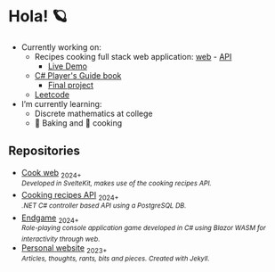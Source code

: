 # Hola! 🪐

- Currently working on:
  - Recipes cooking full stack web application: [web](https://github.com/luz-ojeda/cook-web) - [API](https://github.com/luz-ojeda/cook-api)
    - [Live Demo](https://cook-web-weathered-thunder-7639.fly.dev/)
  - [C# Player's Guide book](https://csharpplayersguide.com/)
    - [Final project](https://github.com/luz-ojeda/c-players-guide-endgame)
  - [Leetcode](https://leetcode.com/luzojeda/)
- I’m currently learning:
  - Discrete mathematics at college
  - 🍞 Baking and 🍳 cooking

## Repositories

- [Cook web](https://github.com/luz-ojeda/cook-web) <sub>2024+</sub><br /><sup>_Developed in SvelteKit, makes use of the cooking recipes API._</sup>
- [Cooking recipes API](https://github.com/luz-ojeda/cook-api) <sub>2024+</sub><br /><sup>_.NET C# controller based API using a PostgreSQL DB._</sup>
- [Endgame](https://github.com/luz-ojeda/c-players-guide-endgame) <sub>2024+</sub> <br /><sup>_Role-playing console application game developed in C# using Blazor WASM for interactivity through web._</sup>
- [Personal website](https://github.com/luz-ojeda/luz-ojeda.github.io) <sub>2023+</sub> <br /><sup>_Articles, thoughts, rants, bits and pieces. Created with Jekyll._</sup>
